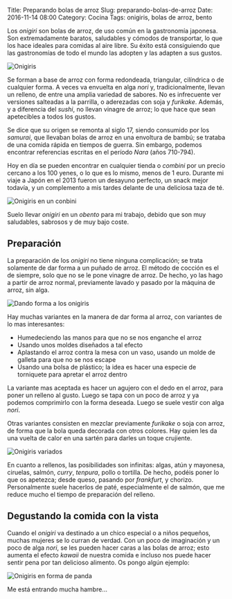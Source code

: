 Title: Preparando bolas de arroz
Slug: preparando-bolas-de-arroz
Date: 2016-11-14 08:00
Category: Cocina
Tags: onigiris, bolas de arroz, bento



Los *onigiri* son bolas de arroz, de uso común en la gastronomía japonesa. Son extremadamente baratos, saludables y cómodos de transportar, lo que los hace ideales para comidas al aire libre. Su éxito está consiguiendo que las gastronomías de todo el mundo las adopten y las adapten a sus gustos.

![Onigiris]({filename}/images/onigiri_1.jpg)

Se forman a base de arroz con forma redondeada, triangular, cilíndrica o de cualquier forma. A veces va envuelta en alga *nori* y, tradicionalmente, llevan un relleno, de entre una amplia variedad de sabores. No es infrecuente ver versiones salteadas a la parrilla, o aderezadas con soja y *furikake*. Además, y a diferencia del *sushi*, no llevan vinagre de arroz; lo que hace que sean apetecibles a todos los gustos.

Se dice que su origen se remonta al siglo 17, siendo consumido por los *samurai*, que llevaban bolas de arroz en una envoltura de bambú; se trataba de una comida rápida en tiempos de guerra. Sin embargo, podemos encontrar referencias escritas en el período *Nara* (años 710-794).

Hoy en día se pueden encontrar en cualquier tienda o *combini* por un precio cercano a los 100 yenes, o lo que es lo mismo, menos de 1 euro. Durante mi viaje a Japón en el 2013 fueron un desayuno perfecto, un snack mejor todavía, y un complemento a mis tardes delante de una deliciosa taza de té.

![Onigiris en un conbini]({filename}/images/onigiri_2.jpg)

Suelo llevar *onigiri* en un *obento* para mi trabajo, debido que son muy saludables, sabrosos y de muy bajo coste.

## Preparación

La preparación de los *onigiri* no tiene ninguna complicación; se trata solamente de dar forma a un puñado de arroz. El método de cocción es el de siempre, solo que no se le pone vinagre de arroz. De hecho, yo las hago a partir de arroz normal, previamente lavado y pasado por la máquina de arroz, sin alga.

![Dando forma a los onigiris]({filename}/images/onigiri_3.jpg)

Hay muchas variantes en la manera de dar forma al arroz, con variantes de lo mas interesantes:

* Humedeciendo las manos para que no se nos enganche el arroz
* Usando unos moldes diseñados a tal efecto
* Aplastando el arroz contra la mesa con un vaso, usando un molde de galleta para que no se nos escape
* Usando una bolsa de plástico; la idea es hacer una especie de torniquete para apretar el arroz dentro

La variante mas aceptada es hacer un agujero con el dedo en el arroz, para poner un relleno al gusto. Luego se tapa con un poco de arroz y ya podemos comprimirlo con la forma deseada. Luego se suele vestir con alga *nori*.

Otras variantes consisten en mezclar previamente *furikake* o soja con arroz, de forma que la bola queda decorada con otros colores. Hay quien les da una vuelta de calor en una sartén para darles un toque crujiente.

![Onigiris variados]({filename}/images/onigiri_4.jpg)

En cuanto a rellenos, las posibilidades son infinitas: algas, atún y mayonesa, ciruelas, salmón, *curry*, *tenpura*, pollo o tortilla. De hecho, podéis poner lo que os apetezca; desde queso, pasando por *frankfurt*, y chorizo. Personalmente suele hacerlos de paté, especialmente el de salmón, que me reduce mucho el tiempo de preparación del relleno.

## Degustando la comida con la vista

Cuando el *onigiri* va destinado a un chico especial o a niños pequeños, muchas mujeres se lo curran de verdad. Con un poco de imaginación y un poco de alga *nori*, se les pueden hacer caras a las bolas de arroz; esto aumenta el efecto *kawaii* de nuestra comida e incluso nos puede hacer sentir pena por tan delicioso alimento. Os pongo algún ejemplo:

![Onigiris en forma de panda]({filename}/images/onigiri_5.jpg)

Me está entrando mucha hambre...
